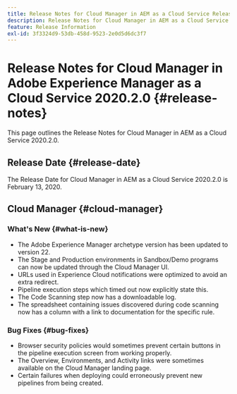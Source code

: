 ```yaml
---
title: Release Notes for Cloud Manager in AEM as a Cloud Service Release 2020.2.0
description: Release Notes for Cloud Manager in AEM as a Cloud Service Release 2020.2.0
feature: Release Information
exl-id: 3f3324d9-53db-458d-9523-2e0d5d6dc3f7
---
```

# Release Notes for Cloud Manager in Adobe Experience Manager as a Cloud Service 2020.2.0 {#release-notes}

This page outlines the Release Notes for Cloud Manager in AEM as a Cloud Service 2020.2.0.

## Release Date {#release-date}

The Release Date for Cloud Manager in AEM as a Cloud Service 2020.2.0 is February 13, 2020.

## Cloud Manager {#cloud-manager}

### What's New {#what-is-new}

* The Adobe Experience Manager archetype version has been updated to version 22.
* The Stage and Production environments in Sandbox/Demo programs can now be updated through the Cloud Manager UI.
* URLs used in Experience Cloud notifications were optimized to avoid an extra redirect.
* Pipeline execution steps which timed out now explicitly state this.
* The Code Scanning step now has a downloadable log.
* The spreadsheet containing issues discovered during code scanning now has a column with a link to documentation for the specific rule.

### Bug Fixes  {#bug-fixes}

* Browser security policies would sometimes prevent certain buttons in the pipeline execution screen from working properly.
* The Overview, Environments, and Activity links were sometimes available on the Cloud Manager landing page.
* Certain failures when deploying could erroneously prevent new pipelines from being created.

